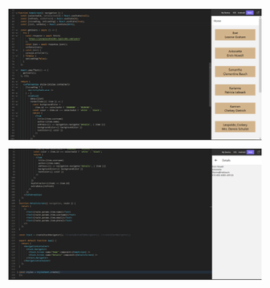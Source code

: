 ![Home Page](https://github.com/qlows/Android-Studio/blob/master/lab8/Screenshots/home_page.png)

![Details Page](https://github.com/qlows/Android-Studio/blob/master/lab8/Screenshots/details_page.png)
